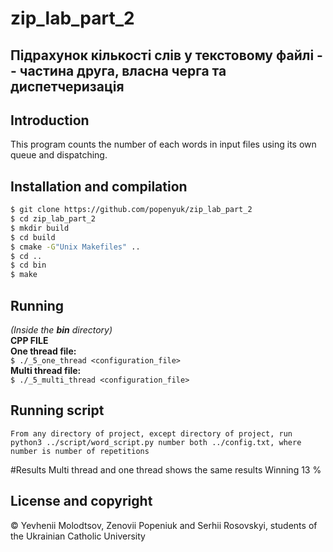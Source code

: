 # zip_lab_part_2

## Підрахунок кількості слів у текстовому файлі -- частина друга, власна черга та диспетчеризація

## Introduction
This program counts the number of each words in input files using its own queue and dispatching.

## Installation and compilation
  ```bash
  $ git clone https://github.com/popenyuk/zip_lab_part_2
  $ cd zip_lab_part_2
  $ mkdir build
  $ cd build
  $ cmake -G"Unix Makefiles" ..
  $ cd ..
  $ cd bin
  $ make
  ```
  
## Running
  <i>(Inside the <b>bin</b> directory)</i><br>
  <b>CPP FILE</b><br>
  <b>One thread file:</b><br>
    ```
    $ ./_5_one_thread <configuration_file>
    ```<br>
  <b>Multi thread file:</b><br>
    ```
    $ ./_5_multi_thread <configuration_file>
    ```<br>
	
## Running script
	From any directory of project, except directory of project, run
	python3 ../script/word_script.py number both ../config.txt, where number is number of repetitions
	
	
#Results
Multi thread and one thread shows the same results
Winning 13 %
  


## License and copyright
© Yevhenii Molodtsov, Zenovii Popeniuk and Serhii Rosovskyi, students of the Ukrainian Catholic University


